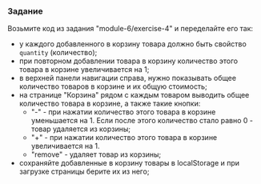 ### Задание

Возьмите код из задания "module-6/exercise-4" и переделайте его так:
- у каждого добавленного в корзину товара должно быть свойство `quantity` (количество);
- при повторном добавлении товара в корзину количество этого товара в корзине увеличивается на 1;
- в верхней панели навигации справа, нужно показывать общее количество товаров в корзине и их общую стоимость;
- на странице "Корзина" рядом с каждым товаром выводить общее количество товара в корзине, а также такие кнопки:
  - "-" - при нажатии количество этого товара в корзине уменьшается на 1. Если после этого количество стало равно 0 - товар удаляется из корзины;
  - "+" - при нажатии количество этого товара в корзине увеличивается на 1.
  - "remove" - удаляет товар из корзины;
- сохраняйте добавленные в корзину товары в localStorage и при загрузке страницы берите их из него;
